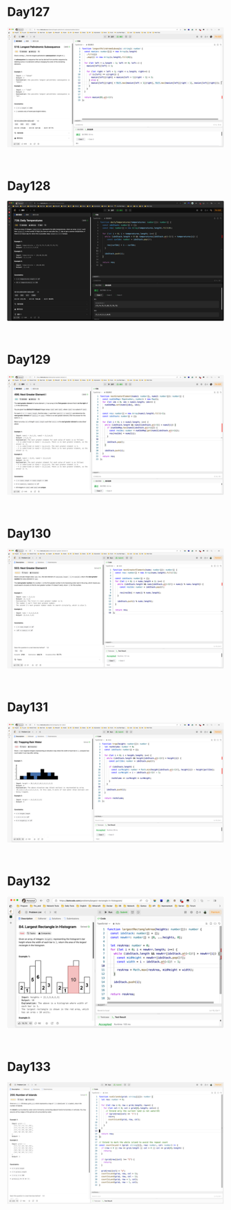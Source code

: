 # Day127

![image-20240301115702052](./assets/image-20240301115702052.png)

&nbsp;

# Day128

![image-20240302065553192](./assets/image-20240302065553192.png)

&nbsp;

# Day129

![image-20240303124217658](./assets/image-20240303124217658.png)

&nbsp;

# Day130

![image-20240304112829672](./assets/image-20240304112829672.png)

&nbsp;

# Day131

![image-20240305085637512](./assets/image-20240305085637512.png)

&nbsp;

# Day132

![image-20240306114226877](./assets/image-20240306114226877.png)

&nbsp;

# Day133

![image-20240307071843891](./assets/image-20240307071843891.png)